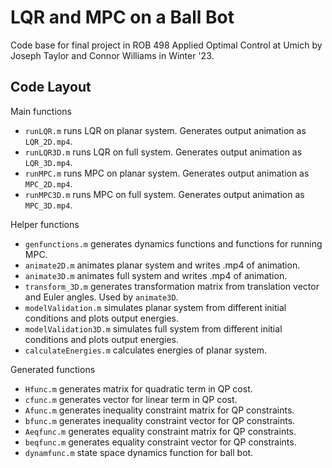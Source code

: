 # LQR and MPC on a Ball Bot
Code base for final project in ROB 498 Applied Optimal Control at Umich by Joseph Taylor and Connor Williams in Winter '23.

## Code Layout
Main functions
- `runLQR.m` runs LQR on planar system. Generates output animation as `LQR_2D.mp4`. 
- `runLQR3D.m` runs LQR on full system. Generates output animation as `LQR_3D.mp4`.
- `runMPC.m` runs MPC on planar system. Generates output animation as `MPC_2D.mp4`.
- `runMPC3D.m` runs MPC on full system. Generates output animation as `MPC_3D.mp4`.

Helper functions
- `genfunctions.m` generates dynamics functions and functions for running MPC.
- `animate2D.m` animates planar system and writes .mp4 of animation. 
- `animate3D.m` animates full system and writes .mp4 of animation. 
- `transform_3D.m` generates transformation matrix from translation vector and Euler angles. Used by `animate3D`. 
- `modelValidation.m` simulates planar system from different initial conditions and plots output energies. 
- `modelValidation3D.m` simulates full system from different initial conditions and plots output energies.
- `calculateEnergies.m` calculates energies of planar system.

Generated functions
- `Hfunc.m` generates matrix for quadratic term in QP cost.
- `cfunc.m` generates vector for linear term in QP cost.
- `Afunc.m` generates inequality constraint matrix for QP constraints.
- `bfunc.m` generates inequality constraint vector for QP constraints.
- `Aeqfunc.m` generates equality constraint matrix for QP constraints. 
- `beqfunc.m` generates equality constraint vector for QP constraints. 
- `dynamfunc.m` state space dynamics function for ball bot.
